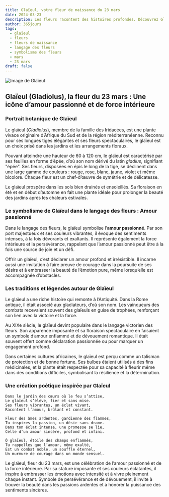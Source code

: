 ```yaml
---
title: Glaïeul, votre fleur de naissance du 23 mars
date: 2024-03-23
description: Les fleurs racontent des histoires profondes. Découvrez Glaïeul, votre fleur de naissance du 23 mars, ses symboles et récits fascinants. Plongez dans sa signification et son langage unique dans l'art floral.
author: 365jours
tags:
  - glaïeul
  - fleurs
  - fleurs de naissance
  - langage des fleurs
  - symbolisme des fleurs
  - mars
  - 23 mars
draft: false
---
```


![Image de Glaïeul](https://cdn.pixabay.com/photo/2020/07/13/18/56/flowers-5401735_1280.jpg#center)


## Glaïeul (Gladiolus), la fleur du 23 mars : Une icône d’amour passionné et de force intérieure

### Portrait botanique de Glaïeul

Le glaïeul (_Gladiolus_), membre de la famille des Iridacées, est une plante vivace originaire d’Afrique du Sud et de la région méditerranéenne. Reconnu pour ses longues tiges élégantes et ses fleurs spectaculaires, le glaïeul est un choix prisé dans les jardins et les arrangements floraux.

Pouvant atteindre une hauteur de 60 à 120 cm, le glaïeul est caractérisé par ses feuilles en forme d’épée, d’où son nom dérivé du latin _gladius_, signifiant "épée". Ses fleurs, disposées en épis le long de la tige, se déclinent dans une large gamme de couleurs : rouge, rose, blanc, jaune, violet et même bicolore. Chaque fleur est un chef-d’œuvre de symétrie et de délicatesse.

Le glaïeul prospère dans les sols bien drainés et ensoleillés. Sa floraison en été et en début d’automne en fait une plante idéale pour prolonger la beauté des jardins après les chaleurs estivales.

### Le symbolisme de Glaïeul dans le langage des fleurs : Amour passionné

Dans le langage des fleurs, le glaïeul symbolise l’**amour passionné**. Par son port majestueux et ses couleurs vibrantes, il évoque des sentiments intenses, à la fois dévorants et exaltants. Il représente également la force intérieure et la persévérance, rappelant que l’amour passionné peut être à la fois une source de joie et un défi.

Offrir un glaïeul, c’est déclarer un amour profond et irrésistible. Il incarne aussi une invitation à faire preuve de courage dans la poursuite de ses désirs et à embrasser la beauté de l’émotion pure, même lorsqu’elle est accompagnée d’obstacles.

### Les traditions et légendes autour de Glaïeul

Le glaïeul a une riche histoire qui remonte à l’Antiquité. Dans la Rome antique, il était associé aux gladiateurs, d’où son nom. Les vainqueurs des combats recevaient souvent des glaïeuls en guise de trophées, renforçant son lien avec la victoire et la force.

Au XIXe siècle, le glaïeul devint populaire dans le langage victorien des fleurs. Son apparence imposante et sa floraison spectaculaire en faisaient un symbole d’amour enflammé et de dévouement romantique. Il était souvent offert comme déclaration passionnée ou pour marquer un engagement profond.

Dans certaines cultures africaines, le glaïeul est perçu comme un talisman de protection et de bonne fortune. Ses bulbes étaient utilisés à des fins médicinales, et la plante était respectée pour sa capacité à fleurir même dans des conditions difficiles, symbolisant la résilience et la détermination.

### Une création poétique inspirée par Glaïeul

```
Dans le jardin des cœurs où le feu s’attise,  
Le glaïeul s’élève, fier et sans mise.  
Ses fleurs vibrantes, un éclat vivant,  
Racontent l’amour, brûlant et constant.  

Fleur des âmes ardentes, gardienne des flammes,  
Tu inspires la passion, un désir sans drame.  
Dans ton éclat intense, une promesse se lie,  
Celle d’un amour sincère, profond et infini.  

Ô glaïeul, étoile des champs enflammés,  
Tu rappelles que l’amour, même exalté,  
Est un combat noble, un souffle éternel,  
Un murmure de courage dans un monde sensuel.  
```

Le glaïeul, fleur du 23 mars, est une célébration de l’amour passionné et de la force intérieure. Par sa stature imposante et ses couleurs éclatantes, il inspire à embrasser les émotions avec intensité et à vivre pleinement chaque instant. Symbole de persévérance et de dévouement, il invite à trouver la beauté dans les passions ardentes et à honorer la puissance des sentiments sincères.